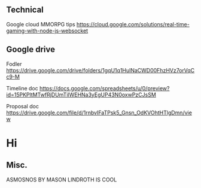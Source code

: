 Technical
---

Google cloud MMORPG tips
https://cloud.google.com/solutions/real-time-gaming-with-node-js-websocket


Google drive
---

Fodler
https://drive.google.com/drive/folders/1gqU1q1HulNaCWD00FhzHVz7orVqCc9-M

Timeline doc
https://docs.google.com/spreadsheets/u/0/preview?id=15PKPltMTwfRjDUmTilWEHNa3yEgUP43N0oxwPzCJsSM

Proposal doc
https://drive.google.com/file/d/1rnbvIFaTPsk5_Gnsn_OdKVOhtHTlgDmn/view

Hi
=======

Misc.
---
ASMOSNOS BY MASON LINDROTH IS COOL
